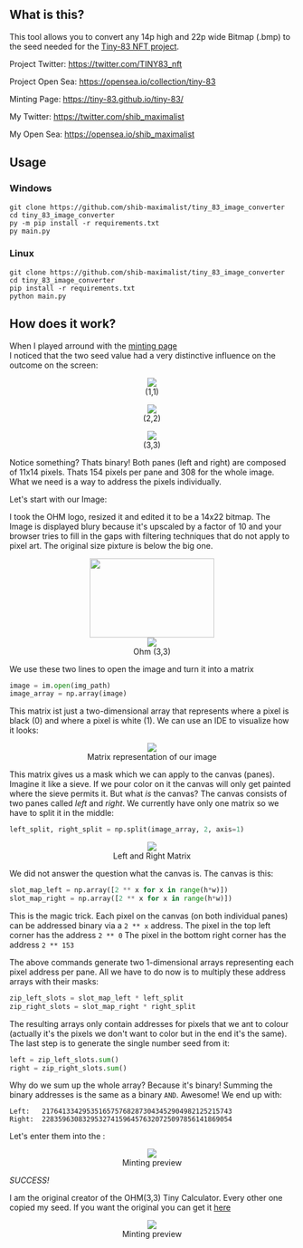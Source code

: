 ## What is this?
This tool allows you to convert any 14p high and 22p wide Bitmap (.bmp) to the seed needed for the 
[Tiny-83 NFT project](https://opensea.io/collection/tiny-83 "Tiny-83 NFT project").

Project Twitter: https://twitter.com/TINY83_nft

Project Open Sea: https://opensea.io/collection/tiny-83

Minting Page: https://tiny-83.github.io/tiny-83/


My Twitter: https://twitter.com/shib_maximalist

My Open Sea: https://opensea.io/shib_maximalist

## Usage
### Windows
```
git clone https://github.com/shib-maximalist/tiny_83_image_converter
cd tiny_83_image_converter
py -m pip install -r requirements.txt
py main.py
```

### Linux
```
git clone https://github.com/shib-maximalist/tiny_83_image_converter
cd tiny_83_image_converter
pip install -r requirements.txt
python main.py
```

## How does it work?
When I played arround with the [minting page](https://tiny-83.github.io/tiny-83/ "minting page")  
I noticed that the two seed value had a very distinctive influence on the outcome on the screen:
<p align="center">
    <img src="documentation/1.png"><br>
    (1,1)
</p>
<p align="center">
    <img src="documentation/2.png"><br>
    (2,2)
</p>
<p align="center">
    <img src="documentation/3.png"><br>
    (3,3)
</p>

Notice something? Thats binary! Both panes (left and right) are composed of 11x14 pixels. Thats 154 pixels per pane and 308 for the whole image.
What we need is a way to address the pixels individually.

Let's start with our Image:

I took the OHM logo, resized it and edited it to be a 14x22 bitmap. The Image is displayed blury because it's upscaled by a factor of 10 and your browser tries to fill in the gaps with filtering techniques that do not apply to pixel art. The original size pixture is below the big one.
<p align="center">
    <img src="ohm.bmp" width="220" height="140" ><br>
    <img src="ohm.bmp"><br>
    Ohm (3,3)
</p>

We use these two lines to open the image and turn it into a matrix
```python
image = im.open(img_path)
image_array = np.array(image)
```

This matrix ist just a two-dimensional array that represents where a pixel is black (0) and where a pixel is white (1). We can use an IDE to visualize how it looks:
<p align="center">
    <img src="ohm.bmp"><br>
    Matrix representation of our image
</p>

This matrix gives us a mask which we can apply to the canvas (panes). Imagine it like a sieve. If we pour color on it the canvas will only get painted where the sieve permits it. But what *is* the canvas? The canvas consists of two panes called *left* and *right*. We currently have only one matrix so we have to split it in the middle:

```python
left_split, right_split = np.split(image_array, 2, axis=1)
```

<p align="center">
    <img src="documentation/left_right.png"><br>
    Left and Right Matrix
</p>

We did not answer the question what the canvas is. The canvas is this:

```python
slot_map_left = np.array([2 ** x for x in range(h*w)])
slot_map_right = np.array([2 ** x for x in range(h*w)])
```
This is the magic trick. Each pixel on the canvas (on both individual panes) can be addressed binary via a `2 ** x` address. 
The pixel in the top left corner has the address `2 ** 0`
The pixel in the bottom right corner has the address `2 ** 153`

The above commands generate two 1-dimensional arrays representing each pixel address per pane. All we have to do now is to multiply these address arrays with their masks:

```python
zip_left_slots = slot_map_left * left_split
zip_right_slots = slot_map_right * right_split
```
The resulting arrays only contain addresses for pixels that we ant to colour (actually it's the pixels we don't want to color but in the end it's the same).
The last step is to generate the single number seed from it:

```python
left = zip_left_slots.sum()
right = zip_right_slots.sum()
```

Why do we sum up the whole array? Because it's binary! Summing the binary addresses is the same as a binary `AND`. Awesome! We end up with:

```
Left:	21764133429535165757682873043452904982125215743 
Right:	22835963083295327415964576320725097856141869054
```

Let's enter them into the :

<p align="center">
    <img src="documentation/minting.png"><br>
    Minting preview
</p>

*SUCCESS!*

I am the original creator of the OHM(3,3) Tiny Calculator. Every other one copied my seed. If you want the original you can get it [here]("https://opensea.io/assets/0x7deb38a22694608a58b28970320d39ee50e7bc0f/652")

<p align="center">
    <img src="documentation/calculator.png"><br>
    Minting preview
</p>

